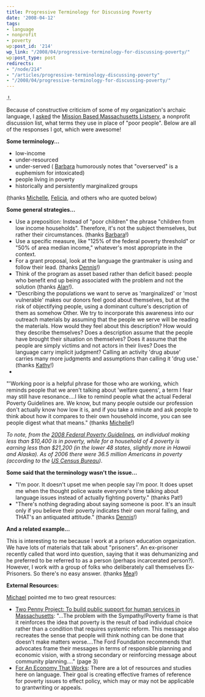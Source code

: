 ```yaml
---
title: Progressive Terminology for Discussing Poverty
date: '2008-04-12'
tags:
- language
- nonprofit
- poverty
wp:post_id: '214'
wp_link: "/2008/04/progressive-terminology-for-discussing-poverty/"
wp:post_type: post
redirects:
- "/node/214"
- "/articles/progressive-terminology-discussing-poverty"
- "/2008/04/progressive-terminology-for-discussing-poverty/"
---
```


.!.

Because of constructive criticism of some of my organization's archaic language, I [asked](http://groups.yahoo.com/group/Mission-Based-Massachusetts/message/2096) the [Mission Based Massachusetts Listserv](http://groups.yahoo.com/group/Mission-Based-Massachusetts/), a nonprofit discussion list, what terms they use in place of "poor people". Below are all of the responses I got, which were awesome!

**Some terminology...**

- low-income
- under-resourced
- under-served ( [Barbara](http://www.childrensroom.org) humorously notes that "overserved" is a euphemism for intoxicated)
- people living in poverty
- historically and persistently marginalized groups

(thanks [Michelle](http://www.healthq.org), [Felicia](http://organizerscollaborative.org), and others who are quoted below)

**Some general strategies...**

- Use a preposition: Instead of "poor children" the phrase "children from low income households". Therefore, it's not the subject themselves, but rather their circumstances. (thanks [Barbara](http://www.childrensroom.org)!)
- Use a specific measure, like "125% of the federal poverty threshold" or "50% of area median income," whatever's most appropriate in the context.
- For a grant proposal, look at the language the grantmaker is using and follow their lead. (thanks [Dennis](http://caasomerville.org)!)
- Think of the program as asset based rather than deficit based: people who benefit end up being associated with the problem and not the solution (thanks [Alan](http://homeinc.org)!).
- "Describing the populations we want to serve as 'marginalized' or 'most vulnerable' makes our donors feel good about themselves, but at the risk of objectifying people, using a dominant culture's description of them as somehow Other. We try to incorporate this awareness into our outreach materials by assuming that the people we serve will be reading the materials. How would they feel about this description? How would they describe themselves? Does a description assume that the people have brought their situation on themselves? Does it assume that the people are simply victims and not actors in their lives? Does the language carry implicit judgment? Calling an activity 'drug abuse' carries many more judgments and assumptions than calling it 'drug use.' (thanks [Kathy](http://www.ccaa.org)!)
-

"'Working poor is a helpful phrase for those who are working, which reminds people that we aren't talking about 'welfare queens', a term I fear may still have resonance....I like to remind people what the actual Federal Poverty Guidelines are. We know, but many people outside our profession don't actually know how low it is, and if you take a minute and ask people to think about how it compares to their own household income, you can see people digest what that means." (thanks [Michelle](http://caasomerville.org )!)

_To note, from the [2008 Federal Poverty Guidelines](http://aspe.hhs.gov/poverty/08poverty.shtml), an individual making less than $10,400 is in poverty, while for a household of 4 poverty is earning less than $21,200 (in the lower 48 states, slightly more in Hawaii and Alaska). As of 2006 there were 36.5 million Americans in poverty (according to the [US Census Bureau](http://www.census.gov/hhes/www/poverty/poverty06/pov06hi.html))_.

**Some said that the terminology wasn't the issue...**

- "I'm poor. It doesn't upset me when people say I'm poor. It does upset me when the thought police waste everyone's time talking about language issues instead of actually fighting poverty." (thanks Pat!)
- "There's nothing degrading about saying someone is poor. It's an insult only if you believe their poverty indicates their own moral failing, and THAT's an antiquated attitude." (thanks [Dennis](http://caasomerville.org)!)

**And a related example...**

This is interesting to me because I work at a prison education organization. We have lots of materials that talk about "prisoners". An ex-prisoner recently called that word into question, saying that it was dehumanizing and he preferred to be referred to as a person (perhaps incarcerated person?). However, I work with a group of folks who deliberately call themselves Ex-Prisoners. So there's no easy answer. (thanks [Mea](http://www.partakers.org)!)

**External Resources:**

[Michael](http://providers.org) pointed me to two great resources:

- [Two Penny Project: To build public support for human services in Massachusetts](www.providers.org/mediaresources/twopennyproject.html): "...The problem with the Sympathy/Poverty frame is that it reinforces the idea that poverty is the result of bad individual choice rather than a condition that requires systemic reform. This message also recreates the sense that people will think nothing can be done that doesn’t make matters worse....The Ford Foundation recommends that advocates frame their messages in terms of responsible planning and economic vision, with a strong secondary or reinforcing message about community planning...." (page 3)
- [For An Economy That Works](http://economythatworks.com): There are a lot of resources and studies here on language. Their goal is creating effective frames of reference for poverty issues to effect policy, which may or may not be applicable to grantwriting or appeals.

